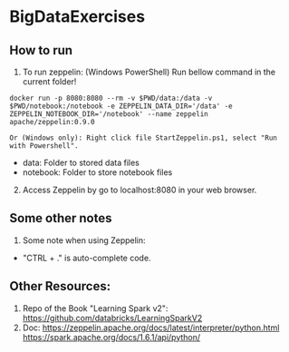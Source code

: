 # BigDataExercises

## How to run
1. To run zeppelin: (Windows PowerShell)
Run bellow command in the current folder!

```docker run -p 8080:8080 --rm -v $PWD/data:/data -v $PWD/notebook:/notebook -e ZEPPELIN_DATA_DIR='/data' -e ZEPPELIN_NOTEBOOK_DIR='/notebook' --name zeppelin apache/zeppelin:0.9.0```

```Or (Windows only): Right click file StartZeppelin.ps1, select "Run with Powershell".```

- data: Folder to stored data files
- notebook: Folder to store notebook files

2. Access Zeppelin by go to localhost:8080 in your web browser. </br>

## Some other notes
1. Some note when using Zeppelin:
- "CTRL + ." is auto-complete code.


## Other Resources:
1. Repo of the Book "Learning Spark v2": https://github.com/databricks/LearningSparkV2
2. Doc: https://zeppelin.apache.org/docs/latest/interpreter/python.html
https://spark.apache.org/docs/1.6.1/api/python/